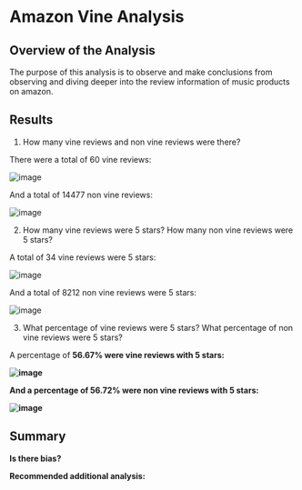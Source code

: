 # Amazon Vine Analysis

## Overview of the Analysis
The purpose of this analysis is to observe and make conclusions from observing and diving deeper into the review information of music products on amazon.

## Results
1. How many vine reviews and non vine reviews were there?

There were a total of 60 vine reviews:

![image](https://user-images.githubusercontent.com/78698456/121615550-26e8d980-ca2f-11eb-8dd9-356b7ed916b2.png)


And a total of 14477 non vine reviews:

![image](https://user-images.githubusercontent.com/78698456/121615658-67485780-ca2f-11eb-9927-ded0f3ff99d4.png)



2. How many vine reviews were 5 stars? How many non vine reviews were 5 stars? 

A total of 34 vine reviews were 5 stars:

![image](https://user-images.githubusercontent.com/78698456/121615695-7a5b2780-ca2f-11eb-8ae0-70f3770ac6f1.png)


And a total of 8212 non vine reviews were 5 stars:

![image](https://user-images.githubusercontent.com/78698456/121615754-98c12300-ca2f-11eb-983d-003cde8a8ce0.png)


3. What percentage of vine reviews were 5 stars? What percentage of non vine reviews were 5 stars?

A percentage of <b>56.67%<b> were vine reviews with 5 stars:

![image](https://user-images.githubusercontent.com/78698456/121615783-ac6c8980-ca2f-11eb-8c46-384f83ea4e93.png)

And a percentage of 56.72% were non vine reviews with 5 stars:

![image](https://user-images.githubusercontent.com/78698456/121615808-b9897880-ca2f-11eb-8845-36dc5c3b17e0.png)


## Summary
Is there bias?

Recommended additional analysis:
